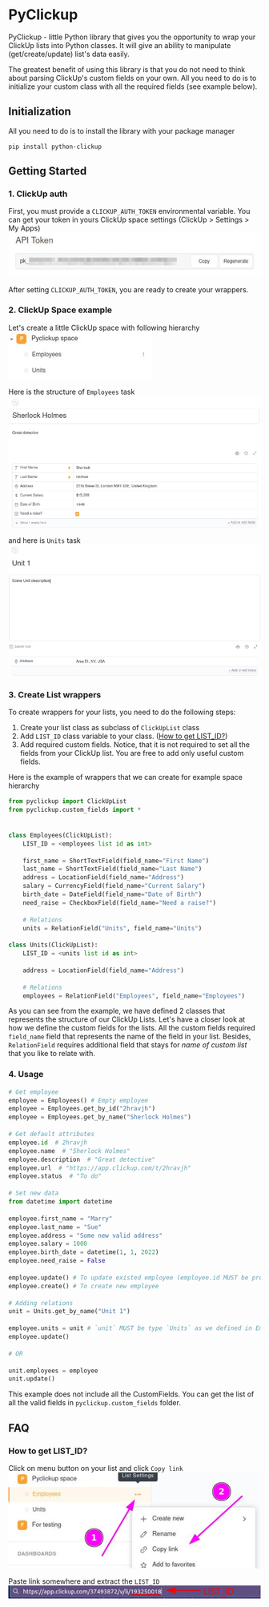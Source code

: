 # PyClickup

PyClickup - little Python library that gives you the opportunity to wrap your ClickUp lists into Python classes. It will give an ability to manipulate (get/create/update) list's data easily.

The greatest benefit of using this library is that you do not need to think about parsing ClickUp's custom fields on your own. All you need to do is to initialize your custom class with all the required fields (see example below). 

## Initialization
All you need to do is to install the library with your package manager
```
pip install python-clickup
```

## Getting Started

### 1. ClickUp auth
First, you must provide a `CLICKUP_AUTH_TOKEN` environmental variable. You can get your token in yours ClickUp space settings (ClickUp > Settings > My Apps)
![api-token](./docs/images/token-img.jpeg)

After setting `CLICKUP_AUTH_TOKEN`, you are ready to create your wrappers.

### 2. ClickUp Space example
Let's create a little ClickUp space with following hierarchy
<br>
![space-hierarchy](./docs/images/space-hierarchy.jpeg)

Here is the structure of `Employees` task
<br>
![employees-list](./docs/images/employees-list.jpeg)

and here is `Units` task
<br>
![units-list](./docs/images/units-list.jpeg)

### 3. Create List wrappers
To create wrappers for your lists, you need to do the following steps:
1) Create your list class as subclass of `ClickUpList` class
2) Add `LIST_ID` class variable to your class. ([How to get LIST_ID?](#how-to-get-list_id))
3) Add required custom fields. Notice, that it is not required to set all the fields from your ClickUp list. You are free to add only useful custom fields.

Here is the example of wrappers that we can create for example space hierarchy
```python
from pyclickup import ClickUpList
from pyclickup.custom_fields import *


class Employees(ClickUpList):
    LIST_ID = <employees list id as int>

    first_name = ShortTextField(field_name="First Name")
    last_name = ShortTextField(field_name="Last Name")
    address = LocationField(field_name="Address")
    salary = CurrencyField(field_name="Current Salary")
    birth_date = DateField(field_name="Date of Birth")
    need_raise = CheckboxField(field_name="Need a raise?")

    # Relations
    units = RelationField("Units", field_name="Units")

class Units(ClickUpList):
    LIST_ID = <units list id as int>    
    
    address = LocationField(field_name="Address")

    # Relations
    employees = RelationField("Employees", field_name="Employees")
```
As you can see from the example, we have defined 2 classes that represents the structure of our ClickUp Lists. Let's have a closer look at how we define the custom fields for the lists. All the custom fields required `field_name` field that represents the name of the field in your list. Besides, `RelationField` requires additional field that stays for *name of custom list* that you like to relate with.

### 4. Usage
```python
# Get employee
employee = Employees() # Empty employee
employee = Employees.get_by_id("2hravjh") 
employee = Employees.get_by_name("Sherlock Holmes")

# Get default attributes
employee.id  # 2hravjh
employee.name  # "Sherlock Holmes"
employee.description  # "Great detective"
employee.url  # "https://app.clickup.com/t/2hravjh"
employee.status  # "To do"

# Set new data
from datetime import datetime 

employee.first_name = "Marry"
employee.last_name = "Sue"
employee.address = "Some new valid address"
employee.salary = 1000
employee.birth_date = datetime(1, 1, 2022)
employee.need_raise = False

employee.update() # To update existed employee (employee.id MUST be provided)
employee.create() # To create new employee

# Adding relations
unit = Units.get_by_name("Unit 1")

employee.units = unit # `unit` MUST be type `Units` as we defined in Employees.units field
employee.update()

# OR

unit.employees = employee
unit.update()
```
This example does not include all the CustomFields. You can get the list of all the valid fields in `pyclickup.custom_fields` folder. 

## FAQ
### How to get LIST_ID?
Click on menu button on your list and click `Copy link`
<br>
![list-id-steps](./docs/images/list-id-steps.jpeg)

Paste link somewhere and extract the `LIST_ID` 
<br>
![list-id-link](./docs/images/list-id-link.jpeg)


